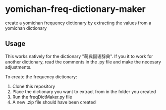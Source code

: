 # yomichan-freq-dictionary-maker
create a yomichan frequency dictionary by extracting the values from a yomichan dictionary

## Usage
This works natively for the dictionary "萌典国语辞典". If you it to work for another dictionary, read the comments in the .py file and make the necesary adjustments.

To create the frequency dictionary:

1. Clone this repository
2. Place the dictionary you want to extract from in the folder you created
3. Run the freqDictMaker.py file
4. A new .zip file should have been created
